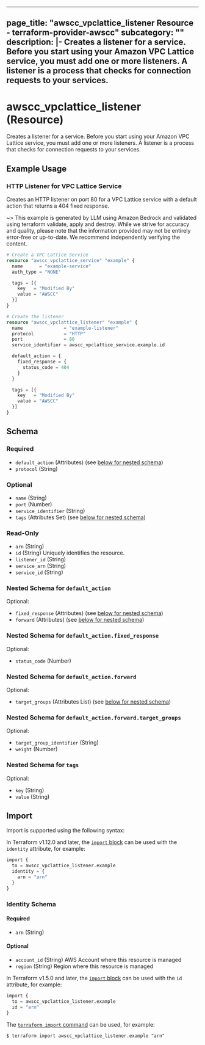 
---
page_title: "awscc_vpclattice_listener Resource - terraform-provider-awscc"
subcategory: ""
description: |-
  Creates a listener for a service. Before you start using your Amazon VPC Lattice service, you must add one or more listeners. A listener is a process that checks for connection requests to your services.
---

# awscc_vpclattice_listener (Resource)

Creates a listener for a service. Before you start using your Amazon VPC Lattice service, you must add one or more listeners. A listener is a process that checks for connection requests to your services.

## Example Usage

### HTTP Listener for VPC Lattice Service

Creates an HTTP listener on port 80 for a VPC Lattice service with a default action that returns a 404 fixed response.

~> This example is generated by LLM using Amazon Bedrock and validated using terraform validate, apply and destroy. While we strive for accuracy and quality, please note that the information provided may not be entirely error-free or up-to-date. We recommend independently verifying the content.

```terraform
# Create a VPC Lattice Service
resource "awscc_vpclattice_service" "example" {
  name      = "example-service"
  auth_type = "NONE"

  tags = [{
    key   = "Modified By"
    value = "AWSCC"
  }]
}

# Create the listener
resource "awscc_vpclattice_listener" "example" {
  name               = "example-listener"
  protocol           = "HTTP"
  port               = 80
  service_identifier = awscc_vpclattice_service.example.id

  default_action = {
    fixed_response = {
      status_code = 404
    }
  }

  tags = [{
    key   = "Modified By"
    value = "AWSCC"
  }]
}
```

<!-- schema generated by tfplugindocs -->
## Schema

### Required

- `default_action` (Attributes) (see [below for nested schema](#nestedatt--default_action))
- `protocol` (String)

### Optional

- `name` (String)
- `port` (Number)
- `service_identifier` (String)
- `tags` (Attributes Set) (see [below for nested schema](#nestedatt--tags))

### Read-Only

- `arn` (String)
- `id` (String) Uniquely identifies the resource.
- `listener_id` (String)
- `service_arn` (String)
- `service_id` (String)

<a id="nestedatt--default_action"></a>
### Nested Schema for `default_action`

Optional:

- `fixed_response` (Attributes) (see [below for nested schema](#nestedatt--default_action--fixed_response))
- `forward` (Attributes) (see [below for nested schema](#nestedatt--default_action--forward))

<a id="nestedatt--default_action--fixed_response"></a>
### Nested Schema for `default_action.fixed_response`

Optional:

- `status_code` (Number)


<a id="nestedatt--default_action--forward"></a>
### Nested Schema for `default_action.forward`

Optional:

- `target_groups` (Attributes List) (see [below for nested schema](#nestedatt--default_action--forward--target_groups))

<a id="nestedatt--default_action--forward--target_groups"></a>
### Nested Schema for `default_action.forward.target_groups`

Optional:

- `target_group_identifier` (String)
- `weight` (Number)




<a id="nestedatt--tags"></a>
### Nested Schema for `tags`

Optional:

- `key` (String)
- `value` (String)

## Import

Import is supported using the following syntax:

In Terraform v1.12.0 and later, the [`import` block](https://developer.hashicorp.com/terraform/language/import) can be used with the `identity` attribute, for example:

```terraform
import {
  to = awscc_vpclattice_listener.example
  identity = {
    arn = "arn"
  }
}
```

<!-- schema generated by tfplugindocs -->
### Identity Schema

#### Required

- `arn` (String)

#### Optional

- `account_id` (String) AWS Account where this resource is managed
- `region` (String) Region where this resource is managed

In Terraform v1.5.0 and later, the [`import` block](https://developer.hashicorp.com/terraform/language/import) can be used with the `id` attribute, for example:

```terraform
import {
  to = awscc_vpclattice_listener.example
  id = "arn"
}
```

The [`terraform import` command](https://developer.hashicorp.com/terraform/cli/commands/import) can be used, for example:

```shell
$ terraform import awscc_vpclattice_listener.example "arn"
```
